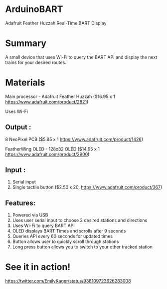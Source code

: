# ArduinoBART
Adafruit Feather Huzzah Real-Time BART Display

# Summary
A small device that uses Wi-Fi to query the BART API and display the next trains for your desired routes. 

# Materials
Main processor - Adafruit Feather Huzzah ($16.95 x 1 https://www.adafruit.com/product/2821)

Uses Wi-Fi 

## Output : 
8 NeoPixel PCB ($5.95 x 1 https://www.adafruit.com/product/1426)

FeatherWing OLED - 128x32 OLED ($14.95 x 1 https://www.adafruit.com/product/2900)

## Input :
1. Serial input
2. Single tactile button ($2.50 x 20, https://www.adafruit.com/product/367)


## Features: 
1. Powered via USB
2. Uses user serial input to choose 2 desired stations and directions
3. Uses Wi-Fi to query BART API
4. OLED displays BART Times and scrolls after 9 seconds
5. Queries API every 60 seconds for updated times
6. Button allows user to quickly scroll through stations
7. Long press button allows you to switch to your other tracked station


# See it in action!
https://twitter.com/EmilyKager/status/938109723626283008
